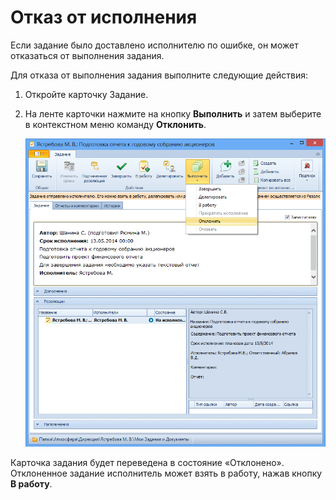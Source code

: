 # Отказ от исполнения

Если задание было доставлено исполнителю по ошибке, он может отказаться от выполнения задания.

Для отказа от выполнения задания выполните следующие действия:

1. Откройте карточку Задание.

2. На ленте карточки нажмите на кнопку **Выполнить** и затем выберите в контекстном меню команду **Отклонить**.

   ![Отказ от исполнения задания](img/Task_Reject.png "Отказ от исполнения задания")

Карточка задания будет переведена в состояние «Отклонено». Отклоненное задание исполнитель может взять в работу, нажав кнопку **В работу**.